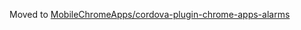 Moved to [MobileChromeApps/cordova-plugin-chrome-apps-alarms](MobileChromeApps/cordova-plugin-chrome-apps-alarms)